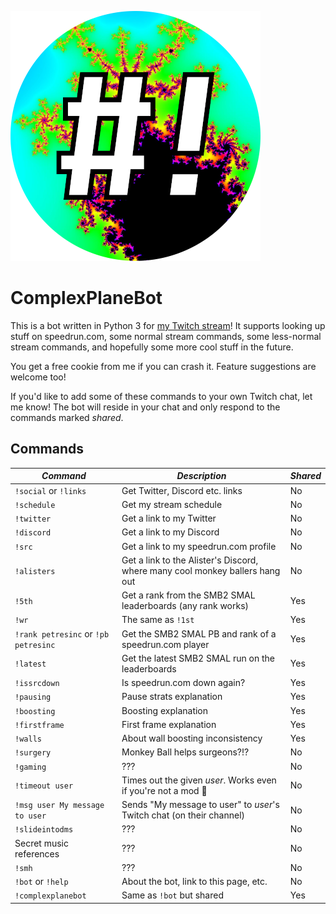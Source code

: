 ![bot profile small](/doc/bot-profile-circle-small.png)

# ComplexPlaneBot

This is a bot written in Python 3 for [my Twitch stream](https://twitch.tv/complexplane)!
It supports looking up stuff on speedrun.com, some normal stream commands, some less-normal
stream commands, and hopefully some more cool stuff in the future.

You  get a free cookie from me if you can crash it. Feature suggestions are welcome too!

If you'd like to add some of these commands to your own Twitch chat, let me know! The bot will
reside in your chat and only respond to the commands marked *shared*.

## Commands

| *Command* | *Description* | *Shared* |
| --------- | ------------- | -------- |
| `!social`  or `!links` | Get Twitter, Discord etc. links | No |
| `!schedule` | Get my stream schedule | No |
| `!twitter` | Get a link to my Twitter | No |
| `!discord` | Get a link to my Discord | No |
| `!src` | Get a link to my speedrun.com profile | No |
| `!alisters` | Get a link to the Alister's Discord, where many cool monkey ballers hang out | No |
| `!5th`   | Get a rank from the SMB2 SMAL leaderboards (any rank works) | Yes |
| `!wr` | The same as `!1st` | Yes |
| `!rank petresinc` or `!pb petresinc` | Get the SMB2 SMAL PB and rank of a speedrun.com player | Yes |
| `!latest` | Get the latest SMB2 SMAL run on the leaderboards | Yes |
| `!issrcdown` | Is speedrun.com down again? | Yes |
| `!pausing` | Pause strats explanation | Yes |
| `!boosting` | Boosting explanation | Yes |
| `!firstframe` | First frame explanation | Yes |
| `!walls` | About wall boosting inconsistency | Yes |
| `!surgery` | Monkey Ball helps surgeons?!? | No |
| `!gaming` | ??? | No |
| `!timeout user` | Times out the given *user*. Works even if you're not a mod :hear_no_evil: | No |
| `!msg user My message to user` | Sends "My message to user" to *user*'s Twitch chat (on their channel) | No |
| `!slideintodms` | ??? | No |
| Secret music references | ??? | No |
| `!smh` | ??? | No |
| `!bot` or `!help` | About the bot, link to this page, etc. | No |
| `!complexplanebot` | Same as `!bot` but shared | Yes |
